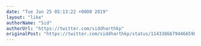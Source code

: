 ```yaml
---
date: "Tue Jun 25 05:13:22 +0000 2019"
layout: "like"
authorName: "Sid"
authorUrl: "https://twitter.com/siddharthkp"
originalPost: "https://twitter.com/siddharthkp/status/1143386679446659072"
---
```


